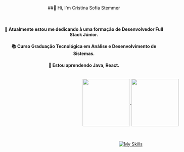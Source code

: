<div> <div align="center">
  
##🌟 Hi, I'm Cristina Sofia Stemmer 

<br>

#### 🔭 Atualmente estou me dedicando à uma formação de Desenvolvedor Full Stack Júnior.

#### 📚 Curso Graduação Tecnológica em Análise e Desenvolvimento de Sistemas.

#### 🌱 Estou aprendendo Java, React.

</div> <br>

<div style="width:800px; margin:0 auto;"> <div align="center">
    <a href="https://github.com/cristinasstemmer/convoychat">
      <img height=150 align="center" src="https://github-readme-stats.vercel.app/api/top-langs?username=cristinasstemmer&layout=compact&langs_count=8&card_width=320&theme=tokyonight" />
  </a>
 <a href="https://github.com/cristinasstemmer/github-readme-stats">
      <img height=150 align="center" src="https://github-readme-stats.vercel.app/api?username=cristinasstemmer&theme=tokyonight&rank_icon=github&show_icons=true" />
  </a>
  
<br> <br> [![My Skills](https://skillicons.dev/icons?i=java,js,ts,nodejs,html,css&perline=10)](https://skillicons.dev) 

</div>
